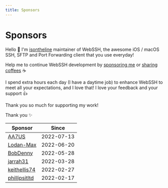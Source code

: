 ```yaml
---
title: Sponsors
---
```

# Sponsors
Hello :wave: I'm [isontheline](https://github.com/sponsors/isontheline) maintainer of WebSSH, the awesome iOS / macOS SSH, SFTP and Port Forwarding client that you use everyday!

Help me to continue WebSSH development by [sponsoring me](https://github.com/sponsors/isontheline) or [sharing coffees](https://www.buymeacoffee.com/isontheline) ☕️

I spend extra hours each day (I have a daytime job) to enhance WebSSH to meet all your expectations, and I love that! I love your feedback and your support 👍

Thank you so much for supporting my work!

Thank you ✨

| Sponsor | Since |
| --- | --- |
| [AA7US](https://github.com/AA7US) | 2022-07-13 |
| [Lodan-Max](https://github.com/Lodan-Max) | 2022-06-20 |
| [BobDenny](https://github.com/BobDenny) | 2022-05-28 |
| [jarrah31](https://github.com/jarrah31) | 2022-03-28 |
| [keithellis74](https://github.com/keithellis74) |  2022-02-27 |
| [phillipsitltd](https://github.com/phillipsitltd) | 2022-02-17 |